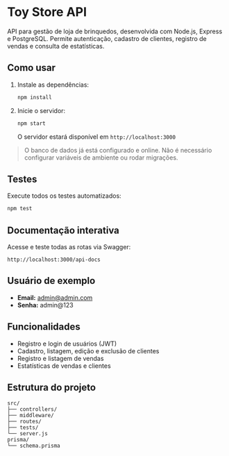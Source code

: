 # Toy Store API

API para gestão de loja de brinquedos, desenvolvida com Node.js, Express e PostgreSQL. Permite autenticação, cadastro de clientes, registro de vendas e consulta de estatísticas.

## Como usar

1. Instale as dependências:
   ```bash
   npm install
   ```
2. Inicie o servidor:
   ```bash
   npm start
   ```
   O servidor estará disponível em `http://localhost:3000`

> O banco de dados já está configurado e online. Não é necessário configurar variáveis de ambiente ou rodar migrações.

## Testes

Execute todos os testes automatizados:
```bash
npm test
```

## Documentação interativa

Acesse e teste todas as rotas via Swagger:
```
http://localhost:3000/api-docs
```

## Usuário de exemplo

- **Email:** admin@admin.com
- **Senha:** admin@123

## Funcionalidades

- Registro e login de usuários (JWT)
- Cadastro, listagem, edição e exclusão de clientes
- Registro e listagem de vendas
- Estatísticas de vendas e clientes

## Estrutura do projeto

```
src/
├── controllers/
├── middleware/
├── routes/
├── tests/
└── server.js
prisma/
└── schema.prisma
```